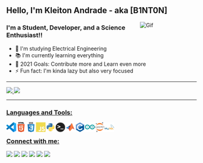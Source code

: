 ## Hello, I'm Kleiton Andrade - aka [B1NT0N]
<div>
  <img align="right" alt="Gif" width="150px" src="https://www.puttiapps.com/wp-content/uploads/2021/05/Training-and-Application.gif"/>
</div>
<h3> I'm a Student, Developer, and a Science Enthusiast!!</h3>

- 🔭 I'm studying Electrical Engineering
- 📚 I'm currently learning everything
- 🥅 2021 Goals: Contribute more and Learn even more
- ⚡ Fun fact: I'm kinda lazy but also very  focused

---
 <div>
  <a href="https://github.com/B1NT0N">
  <img height="160em" src="https://github-readme-stats.vercel.app/api?username=B1NT0N&show_icons=true&theme=dark&include_all_commits=true&count_private=true"/>
  <img height="160em" src="https://github-readme-stats.vercel.app/api/top-langs/?username=B1NT0N&layout=compact&langs_count=7&theme=dark"/>
</div>

 ---
### Languages and Tools:

<img align="left" alt="Visual Studio Code" width="26px" src="https://raw.githubusercontent.com/github/explore/80688e429a7d4ef2fca1e82350fe8e3517d3494d/topics/visual-studio-code/visual-studio-code.png" />
<img align="left" alt="HTML5" width="26px" src="https://raw.githubusercontent.com/github/explore/80688e429a7d4ef2fca1e82350fe8e3517d3494d/topics/html/html.png" />
<img align="left" alt="CSS3" width="26px" src="https://raw.githubusercontent.com/github/explore/80688e429a7d4ef2fca1e82350fe8e3517d3494d/topics/css/css.png" />
 <img align="left" alt="Javascript" width="26" src="https://raw.githubusercontent.com/devicons/devicon/master/icons/javascript/javascript-plain.svg">
<img align="left" alt="Python" width="26px" src="https://raw.githubusercontent.com/devicons/devicon/master/icons/python/python-original.svg" />
<img align="left" alt="Terminal" width="26px" src="https://raw.githubusercontent.com/github/explore/80688e429a7d4ef2fca1e82350fe8e3517d3494d/topics/terminal/terminal.png" />
<img align="left" alt="Matlab" width="26px" src="https://github.com/devicons/devicon/blob/master/icons/matlab/matlab-original.svg" />
<img align="left" alt="C" width="26px" src="https://github.com/devicons/devicon/blob/master/icons/c/c-original.svg" />
<img align="left" alt="Arduino" width="26px" src="https://github.com/devicons/devicon/blob/master/icons/arduino/arduino-original.svg" />
<img align="left" alt="Jupyter" width="26px" src="https://github.com/devicons/devicon/blob/master/icons/jupyter/jupyter-original-wordmark.svg" />
<img align="left" alt="MySQL" width="26px" src="https://raw.githubusercontent.com/devicons/devicon/2ae2a900d2f041da66e950e4d48052658d850630/icons/mysql/mysql-original-wordmark.svg" />  
<br />
 
### Connect with me:

  <a href = "mailto:kleiton1002andrade@gmail.com"><img src="https://img.shields.io/badge/-Gmail-%23333?style=for-the-badge&logo=gmail&logoColor=white" target="_blank"></a>
  <a href="https://www.instagram.com/bin_kleiton/" target="_blank"><img src="https://img.shields.io/badge/-Instagram-%23E4405F?style=for-the-badge&logo=instagram&logoColor=white" target="_blank"></a>
 	<a href="https://twitter.com/KleitonAndrad12" target="_blank"><img src="https://img.shields.io/badge/twitter-229fec?style=for-the-badge&logo=twitter&logoColor=white" target="_blank"></a>
  <a href="https://www.linkedin.com/in/kleiton-andrade-9310411a4/" target="_blank"><img src="https://img.shields.io/badge/-LinkedIn-%230077B5?style=for-the-badge&logo=linkedin&logoColor=white" target="_blank"></a>
  <a href="https://www.facebook.com/kleiton.andrade01" target="_blank"><img src="https://img.shields.io/badge/-Facebook-1773ea?style=for-the-badge&logo=facebook&logoColor=white" target="_blank"></a>
   <a href="https://t.me/B1NT0N" target="_blank"><img src="https://img.shields.io/badge/-Telegram-0088CC?style=for-the-badge&logo=telegram&logoColor=white" target="_blank"></a>

[facebook]: https://www.facebook.com/kleiton.andrade01
[twitter]: https://twitter.com/KleitonAndrad12
[instagram]: https://www.instagram.com/bin_kleiton/
[linkedin]: https://www.linkedin.com/in/kleiton-andrade-9310411a4/
